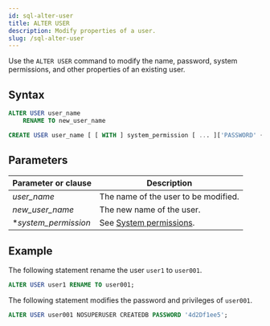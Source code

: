```yaml
---
id: sql-alter-user
title: ALTER USER
description: Modify properties of a user.
slug: /sql-alter-user
---
```


Use the `ALTER USER` command to modify the name, password, system permissions, and other properties of an existing user.

## Syntax

```sql title="Alter user name"
ALTER USER user_name 
    RENAME TO new_user_name
```

```sql title="Alter user properties"
CREATE USER user_name [ [ WITH ] system_permission [ ... ]['PASSWORD' { password | NULL }] ];
```

## Parameters

| Parameter or clause | Description           |
| ------------------- | --------------------- |
| *user_name* | The name of the user to be modified. |
| *new_user_name* | The new name of the user. |
| **system_permission* | See [System permissions](/sql/commands/sql-create-user.md#system-permissions).|

## Example

The following statement rename the user `user1` to `user001`.

```sql
ALTER USER user1 RENAME TO user001;
```

The following statement modifies the password and privileges of `user001`.

```sql
ALTER USER user001 NOSUPERUSER CREATEDB PASSWORD '4d2Df1ee5';
```
